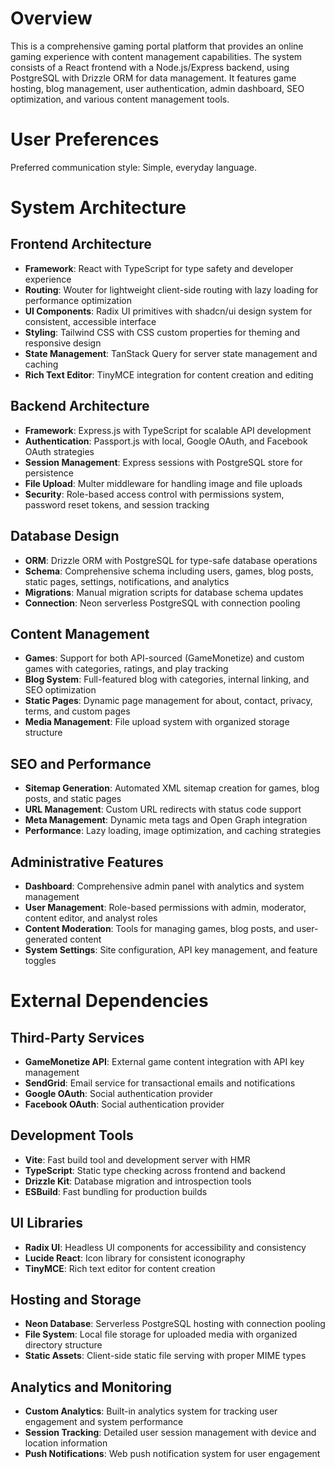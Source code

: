 # Overview

This is a comprehensive gaming portal platform that provides an online gaming experience with content management capabilities. The system consists of a React frontend with a Node.js/Express backend, using PostgreSQL with Drizzle ORM for data management. It features game hosting, blog management, user authentication, admin dashboard, SEO optimization, and various content management tools.

# User Preferences

Preferred communication style: Simple, everyday language.

# System Architecture

## Frontend Architecture
- **Framework**: React with TypeScript for type safety and developer experience
- **Routing**: Wouter for lightweight client-side routing with lazy loading for performance optimization
- **UI Components**: Radix UI primitives with shadcn/ui design system for consistent, accessible interface
- **Styling**: Tailwind CSS with CSS custom properties for theming and responsive design
- **State Management**: TanStack Query for server state management and caching
- **Rich Text Editor**: TinyMCE integration for content creation and editing

## Backend Architecture
- **Framework**: Express.js with TypeScript for scalable API development
- **Authentication**: Passport.js with local, Google OAuth, and Facebook OAuth strategies
- **Session Management**: Express sessions with PostgreSQL store for persistence
- **File Upload**: Multer middleware for handling image and file uploads
- **Security**: Role-based access control with permissions system, password reset tokens, and session tracking

## Database Design
- **ORM**: Drizzle ORM with PostgreSQL for type-safe database operations
- **Schema**: Comprehensive schema including users, games, blog posts, static pages, settings, notifications, and analytics
- **Migrations**: Manual migration scripts for database schema updates
- **Connection**: Neon serverless PostgreSQL with connection pooling

## Content Management
- **Games**: Support for both API-sourced (GameMonetize) and custom games with categories, ratings, and play tracking
- **Blog System**: Full-featured blog with categories, internal linking, and SEO optimization
- **Static Pages**: Dynamic page management for about, contact, privacy, terms, and custom pages
- **Media Management**: File upload system with organized storage structure

## SEO and Performance
- **Sitemap Generation**: Automated XML sitemap creation for games, blog posts, and static pages
- **URL Management**: Custom URL redirects with status code support
- **Meta Management**: Dynamic meta tags and Open Graph integration
- **Performance**: Lazy loading, image optimization, and caching strategies

## Administrative Features
- **Dashboard**: Comprehensive admin panel with analytics and system management
- **User Management**: Role-based permissions with admin, moderator, content editor, and analyst roles
- **Content Moderation**: Tools for managing games, blog posts, and user-generated content
- **System Settings**: Site configuration, API key management, and feature toggles

# External Dependencies

## Third-Party Services
- **GameMonetize API**: External game content integration with API key management
- **SendGrid**: Email service for transactional emails and notifications
- **Google OAuth**: Social authentication provider
- **Facebook OAuth**: Social authentication provider

## Development Tools
- **Vite**: Fast build tool and development server with HMR
- **TypeScript**: Static type checking across frontend and backend
- **Drizzle Kit**: Database migration and introspection tools
- **ESBuild**: Fast bundling for production builds

## UI Libraries
- **Radix UI**: Headless UI components for accessibility and consistency
- **Lucide React**: Icon library for consistent iconography
- **TinyMCE**: Rich text editor for content creation

## Hosting and Storage
- **Neon Database**: Serverless PostgreSQL hosting with connection pooling
- **File System**: Local file storage for uploaded media with organized directory structure
- **Static Assets**: Client-side static file serving with proper MIME types

## Analytics and Monitoring
- **Custom Analytics**: Built-in analytics system for tracking user engagement and system performance
- **Session Tracking**: Detailed user session management with device and location information
- **Push Notifications**: Web push notification system for user engagement